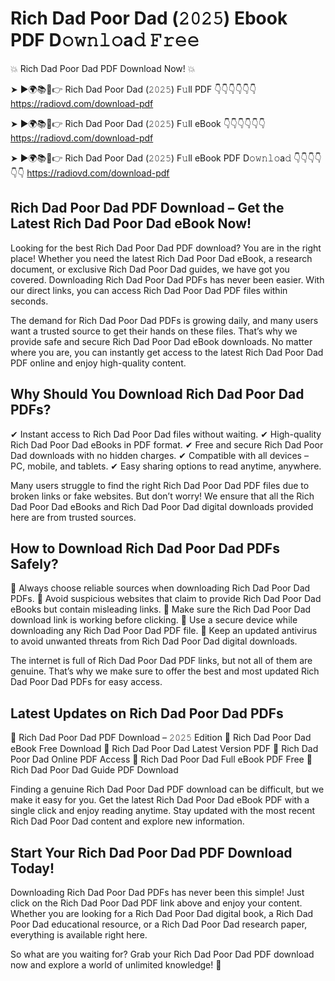 # Rich Dad Poor Dad (𝟸𝟶𝟸𝟻) Ebook PDF D𝚘𝚠𝚗𝚕𝚘a𝚍 𝙵𝚛𝚎𝚎

💥 Rich Dad Poor Dad PDF Download Now! 💥

➤ ►🌍📚📱👉 Rich Dad Poor Dad (𝟸𝟶𝟸𝟻) F𝚞ll PDF 👇👇👇👇👇👇
https://radiovd.com/download-pdf

➤ ►🌍📚📱👉 Rich Dad Poor Dad (𝟸𝟶𝟸𝟻) F𝚞ll eBook 👇👇👇👇👇👇
https://radiovd.com/download-pdf

➤ ►🌍📚📱👉 Rich Dad Poor Dad (𝟸𝟶𝟸𝟻) F𝚞ll eBook PDF D𝚘𝚠𝚗𝚕𝚘a𝚍 👇👇👇👇👇👇
https://radiovd.com/download-pdf

## Rich Dad Poor Dad PDF Download – Get the Latest Rich Dad Poor Dad eBook Now!

Looking for the best Rich Dad Poor Dad PDF download? You are in the right place! Whether you need the latest Rich Dad Poor Dad eBook, a research document, or exclusive Rich Dad Poor Dad guides, we have got you covered. Downloading Rich Dad Poor Dad PDFs has never been easier. With our direct links, you can access Rich Dad Poor Dad PDF files within seconds.

The demand for Rich Dad Poor Dad PDFs is growing daily, and many users want a trusted source to get their hands on these files. That’s why we provide safe and secure Rich Dad Poor Dad eBook downloads. No matter where you are, you can instantly get access to the latest Rich Dad Poor Dad PDF online and enjoy high-quality content.

## Why Should You Download Rich Dad Poor Dad PDFs?

✔ Instant access to Rich Dad Poor Dad files without waiting.
✔ High-quality Rich Dad Poor Dad eBooks in PDF format.
✔ Free and secure Rich Dad Poor Dad downloads with no hidden charges.
✔ Compatible with all devices – PC, mobile, and tablets.
✔ Easy sharing options to read anytime, anywhere.

Many users struggle to find the right Rich Dad Poor Dad PDF files due to broken links or fake websites. But don’t worry! We ensure that all the Rich Dad Poor Dad eBooks and Rich Dad Poor Dad digital downloads provided here are from trusted sources.

## How to Download Rich Dad Poor Dad PDFs Safely?

📌 Always choose reliable sources when downloading Rich Dad Poor Dad PDFs.
📌 Avoid suspicious websites that claim to provide Rich Dad Poor Dad eBooks but contain misleading links.
📌 Make sure the Rich Dad Poor Dad download link is working before clicking.
📌 Use a secure device while downloading any Rich Dad Poor Dad PDF file.
📌 Keep an updated antivirus to avoid unwanted threats from Rich Dad Poor Dad digital downloads.

The internet is full of Rich Dad Poor Dad PDF links, but not all of them are genuine. That’s why we make sure to offer the best and most updated Rich Dad Poor Dad PDFs for easy access.

## Latest Updates on Rich Dad Poor Dad PDFs

🔹 Rich Dad Poor Dad PDF Download – 𝟸𝟶𝟸𝟻 Edition
🔹 Rich Dad Poor Dad eBook Free Download
🔹 Rich Dad Poor Dad Latest Version PDF
🔹 Rich Dad Poor Dad Online PDF Access
🔹 Rich Dad Poor Dad Full eBook PDF Free
🔹 Rich Dad Poor Dad Guide PDF Download

Finding a genuine Rich Dad Poor Dad PDF download can be difficult, but we make it easy for you. Get the latest Rich Dad Poor Dad eBook PDF with a single click and enjoy reading anytime. Stay updated with the most recent Rich Dad Poor Dad content and explore new information.

## Start Your Rich Dad Poor Dad PDF Download Today!

Downloading Rich Dad Poor Dad PDFs has never been this simple! Just click on the Rich Dad Poor Dad PDF link above and enjoy your content. Whether you are looking for a Rich Dad Poor Dad digital book, a Rich Dad Poor Dad educational resource, or a Rich Dad Poor Dad research paper, everything is available right here.

So what are you waiting for? Grab your Rich Dad Poor Dad PDF download now and explore a world of unlimited knowledge! 🚀